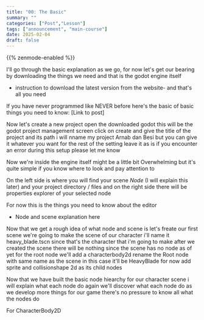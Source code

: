 ```yaml
---
title: "00: The Basic"
summary: ""
categories: ["Post","Lesson"]
tags: ["announcement", "main-course"]
date: 2025-02-04
draft: false
---
```

{{% zenmode-enabled %}}

I'll go through the basic explanation as we go, for now let's get our bearing by downloading the things we need
and that is the godot engine itself
- instruction to download the latest version from the website-
and that's all you need

If you have never programmed like NEVER before
here's the basic of basic things you need to know:
[Link to post]

Now let's create a new project
open the downloaded godot
this will be the godot project management screen
click on create
and give the title of the project and its path
i will nname my project Arnab dan Besi
but you can give it whatever you want
for the rest of the setting
leave it as is
if you encounter an error during this setup please let me know

Now we're inside the engine itself
might be a little bit Overwhelming but it's quite simple if you know where to look and pay attention to

On the left side is where you will find your scene *Node* (I will explain this later) and your project directory / files
and on the right side there will be properties explorer of your selected node

For now this is the things you need  to know about the editor

- Node and scene explanation here

Now that we get a rough idea of what node and scene is let's freate our first scene
we're going to make the scene of our character
i'll name it heavy_blade.tscn since that's the character that i'm going to make
after we created the scene there will be nothing 
since the scene has no node as of yet
for the root node we'll add a characterbody2d
rename the Root node with same name as the scene
in this case it'll be HeavyBlade
for now add sprite and collisionshape 2d as its child nodes

Now that we have built the basic node hiearchy for our character scene
i will explain what each node do
again we'll discover what each node do as we develop more things for our game there's no pressure to know all what the nodes do

For CharacterBody2D 

